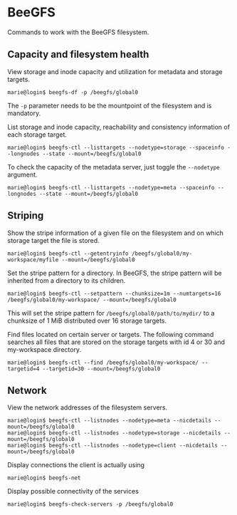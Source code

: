 # BeeGFS

Commands to work with the BeeGFS filesystem.

## Capacity and filesystem health

View storage and inode capacity and utilization for metadata and storage targets.

```console
marie@login$ beegfs-df -p /beegfs/global0
```

The `-p` parameter needs to be the mountpoint of the filesystem and is mandatory.

List storage and inode capacity, reachability and consistency information of each storage target.

```console
marie@login$ beegfs-ctl --listtargets --nodetype=storage --spaceinfo --longnodes --state --mount=/beegfs/global0
```

To check the capacity of the metadata server, just toggle the `--nodetype` argument.

```console
marie@login$ beegfs-ctl --listtargets --nodetype=meta --spaceinfo --longnodes --state --mount=/beegfs/global0
```

## Striping

Show the stripe information of a given file on the filesystem and on which storage target the
file is stored.

```console
marie@login$ beegfs-ctl --getentryinfo /beegfs/global0/my-workspace/myfile --mount=/beegfs/global0
```

Set the stripe pattern for a directory. In BeeGFS, the stripe pattern will be inherited from a
directory to its children.

```console
marie@login$ beegfs-ctl --setpattern --chunksize=1m --numtargets=16 /beegfs/global0/my-workspace/ --mount=/beegfs/global0
```

This will set the stripe pattern for `/beegfs/global0/path/to/mydir/` to a chunksize of 1 MiB
distributed over 16 storage targets.

Find files located on certain server or targets. The following command searches all files that are
stored on the storage targets with id 4 or 30 and my-workspace directory.

```console
marie@login$ beegfs-ctl --find /beegfs/global0/my-workspace/ --targetid=4 --targetid=30 --mount=/beegfs/global0
```

## Network

View the network addresses of the filesystem servers.

```console
marie@login$ beegfs-ctl --listnodes --nodetype=meta --nicdetails --mount=/beegfs/global0
marie@login$ beegfs-ctl --listnodes --nodetype=storage --nicdetails --mount=/beegfs/global0
marie@login$ beegfs-ctl --listnodes --nodetype=client --nicdetails --mount=/beegfs/global0
```

Display connections the client is actually using

```console
marie@login$ beegfs-net
```

Display possible connectivity of the services

```console
marie@login$ beegfs-check-servers -p /beegfs/global0
```
